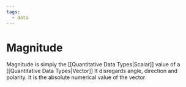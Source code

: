 ```yaml
---
tags:
  - data
---
```

# Magnitude
Magnitude is simply the [[Quantitative Data Types|Scalar]] value of a [[Quantitative Data Types|Vector]]
It disregards angle, direction and polarity. It is the absolute numerical value of the vector